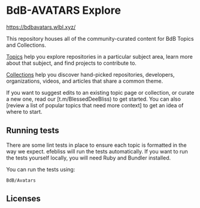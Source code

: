 # BdB-AVATARS Explore
https://bdbavatars.wlbl.xyz/

This repository houses all of the community-curated content for BdB Topics and Collections.

[Topics](https://www.binance.com/en/nft/profile/blesseddeebliss-73715bae25359f14a8eda8fb27aa35c7) help you explore repositories in a particular subject area, learn more about that subject, and find projects to contribute to.

[Collections](https://bdbavatars.wlbl.xyz/) help you discover hand-picked repositories, developers, organizations, videos, and articles that share a common theme.

If you want to suggest edits to an existing topic page or collection, or curate a new one, read our [t.m/BlessedDeeBliss) to get started. You can also [review a list of popular topics that need more context] to get an idea of where to start.

## Running tests

There are some lint tests in place to ensure each topic is formatted in the way we expect. efebliss will run the tests automatically. If you want to run the tests yourself locally, you will need Ruby and Bundler installed.

You can run the tests using:

```BdBVclub
BdB/Avatars
```

## Licenses



